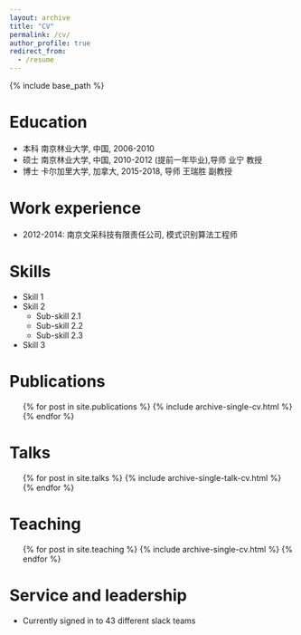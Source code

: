 ```yaml
---
layout: archive
title: "CV"
permalink: /cv/
author_profile: true
redirect_from:
  - /resume
---
```


{% include base_path %}

Education
======
* 本科 南京林业大学, 中国, 2006-2010
* 硕士 南京林业大学, 中国, 2010-2012 (提前一年毕业),导师 业宁 教授
* 博士 卡尔加里大学, 加拿大, 2015-2018, 导师 王瑞胜 副教授 

Work experience
======
* 2012-2014: 南京文采科技有限责任公司, 模式识别算法工程师
  
Skills
======
* Skill 1
* Skill 2
  * Sub-skill 2.1
  * Sub-skill 2.2
  * Sub-skill 2.3
* Skill 3

Publications
======
  <ul>{% for post in site.publications %}
    {% include archive-single-cv.html %}
  {% endfor %}</ul>
  
Talks
======
  <ul>{% for post in site.talks %}
    {% include archive-single-talk-cv.html %}
  {% endfor %}</ul>
  
Teaching
======
  <ul>{% for post in site.teaching %}
    {% include archive-single-cv.html %}
  {% endfor %}</ul>
  
Service and leadership
======
* Currently signed in to 43 different slack teams
